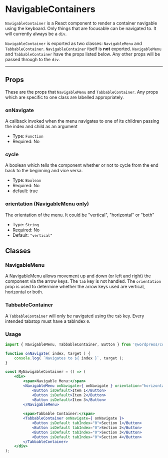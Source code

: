 NavigableContainers
=============

`NavigableContainer` is a React component to render a container navigable using the keyboard. Only things that are focusable can be navigated to. It will currently always be a `div`.

`NavigableContainer` is exported as two classes: `NavigableMenu` and `TabbableContainer`. `NavigableContainer` itself is **not** exported. `NavigableMenu` and `TabbableContainer` have the props listed below. Any other props will be passed through to the `div`.

----

## Props

These are the props that `NavigableMenu` and `TabbableContainer`. Any props which are specific to one class are labelled appropriately.

### onNavigate

A callback invoked when the menu navigates to one of its children passing the index and child as an argument

- Type: `Function`
- Required: No

### cycle

A boolean which tells the component whether or not to cycle from the end back to the beginning and vice versa.

- Type: `Boolean`
- Required: No
- default: true

### orientation (NavigableMenu only)

The orientation of the menu. It could be "vertical", "horizontal" or "both"

- Type: `String`
- Required: No
- Default: `"vertical"`

## Classes

### NavigableMenu

A NavigableMenu allows movement up and down (or left and right) the component via the arrow keys. The `tab` key is not handled. The `orientation` prop is used to determine whether the arrow keys used are vertical, horizontal or both.

### TabbableContainer

A `TabbableContainer` will only be navigated using the `tab` key. Every intended tabstop must have a tabIndex `0`.

### Usage

```jsx
import { NavigableMenu, TabbableContainer, Button } from '@wordpress/components';

function onNavigate( index, target ) {
	console.log( `Navigates to ${ index }`, target );
}

const MyNavigableContainer = () => (
	<div>
		<span>Navigable Menu:</span>
		<NavigableMenu onNavigate={ onNavigate } orientation="horizontal">
			<Button isDefault>Item 1</Button>
			<Button isDefault>Item 2</Button>
			<Button isDefault>Item 3</Button>
		</NavigableMenu>
		
		<span>Tabbable Container:</span>
		<TabbableContainer onNavigate={ onNavigate }>
			<Button isDefault tabIndex="0">Section 1</Button>
			<Button isDefault tabIndex="0">Section 2</Button>
			<Button isDefault tabIndex="0">Section 3</Button>
			<Button isDefault tabIndex="0">Section 4</Button>
		</TabbableContainer>
	</div>
);
```

